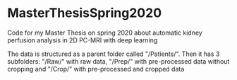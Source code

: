 # MasterThesisSpring2020
Code for my Master Thesis on spring 2020 about automatic kidney perfusion analysis in 2D PC-MRI with deep learning

The data is structured as a parent folder called "/Patients/". Then it has 3 subfolders: "/Raw/" with raw data, "/Prep/" with pre-processed data without cropping and "/Crop/" with pre-processed and cropped data

